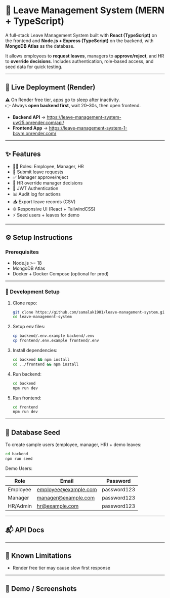 # 📘 Leave Management System (MERN + TypeScript)

A full-stack Leave Management System built with **React (TypeScript)** on the frontend and **Node.js + Express (TypeScript)** on the backend, with **MongoDB Atlas** as the database.  

It allows employees to **request leaves**, managers to **approve/reject**, and HR to **override decisions**. Includes authentication, role-based access, and seed data for quick testing.  

---

## 🚀 Live Deployment (Render)

⚠️ On Render free tier, apps go to sleep after inactivity.  
👉 Always **open backend first**, wait 20–30s, then open frontend.

- **Backend API** → https://leave-management-system-uw25.onrender.com/api/
- **Frontend App** → https://leave-management-system-1-bcvm.onrender.com/  

---

## ✨ Features
- 👨‍💼 Roles: Employee, Manager, HR
- 📝 Submit leave requests
- ✅ Manager approve/reject
- 🔄 HR override manager decisions
- 🔑 JWT Authentication
- 📊 Audit log for actions
- 📥 Export leave records (CSV)
- 🌐 Responsive UI (React + TailwindCSS)
- ⚡ Seed users + leaves for demo

---

## ⚙️ Setup Instructions

### Prerequisites
- Node.js >= 18
- MongoDB Atlas
- Docker + Docker Compose (optional for prod)

---

### 🔧 Development Setup

1. Clone repo:
   ```bash
   git clone https://github.com/samalak1901/leave-management-system.git
   cd leave-management-system
   ```

2. Setup env files:
   ```bash
   cp backend/.env.example backend/.env
   cp frontend/.env.example frontend/.env
   ```

3. Install dependencies:
   ```bash
   cd backend && npm install
   cd ../frontend && npm install
   ```

4. Run backend:
   ```bash
   cd backend
   npm run dev
   ```

5. Run frontend:
   ```bash
   cd frontend
   npm run dev
   ```

---

## 🌱 Database Seed

To create sample users (employee, manager, HR) + demo leaves:

```bash
cd backend
npm run seed
```

Demo Users:

| Role     | Email                 | Password    |
|----------|-----------------------|-------------|
| Employee | employee@example.com  | password123 |
| Manager  | manager@example.com   | password123 |
| HR/Admin | hr@example.com        | password123 |

---

## 📬 API Docs

---

## 📌 Known Limitations
- Render free tier may cause slow first response

---

## 📸 Demo / Screenshots